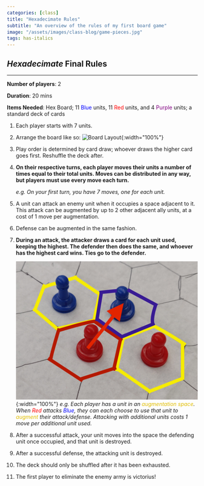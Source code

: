 ```yaml
---
categories: [class]
title: "Hexadecimate Rules"
subtitle: "An overview of the rules of my first board game"
image: "/assets/images/class-blog/game-pieces.jpg"
tags: has-italics
---
```

## *Hexadecimate* Final Rules 

***
<!-- e -->

**Number of players**: 2

**Duration**: 20 mins

**Items Needed**: Hex Board; 11 <span style="color:blue;">Blue</span> units, 11 <span style="color:red;">Red</span> units, and 4 <span style="color:purple;">Purple</span> units; a standard deck of cards


1. Each player starts with 7 units.  
2. Arrange the board like so: ![Board Layout](/assets/images/class-blog/game-board.jpg){:width="100%"}
3. Play order is determined by card draw; whoever draws the higher card goes first. Reshuffle the deck after.
4. **On their respective turns, each player moves their units a number of times equal to their total units. Moves can be distributed in any way, but players must use every move each turn.**

    *e.g. On your first turn, you have 7 moves, one for each unit.*

5. A unit can attack an enemy unit when it occupies a space adjacent to it. This attack can be augmented by up to 2 other adjacent ally units, at a cost of 1 move per augmentation. 
6. Defense can be augmented in the same fashion.
7. **During an attack, the attacker draws a card for each unit used, keeping the highest. The defender then does the same, and whoever has the highest card wins. Ties go to the defender.**

    ![Game Pieces](/assets/images/class-blog/game-pieces.jpg){:width="100%"}
*e.g. Each player has a unit in an <span style="color:#e0bd02;">augmentation space</span>. When <span style="color:red;">Red</span> attacks <span style="color:blue;">Blue</span>, they can each choose to use that unit to <span style="color:#e0bd02;">augment</span> their attack/defense. Attacking with additional units costs 1 move per additional unit used.*

8. After a successful attack, your unit moves into the space the defending unit once occupied, and that unit is destroyed.
9. After a successful defense, the attacking unit is destroyed. 
10. The deck should only be shuffled after it  has been exhausted. 
11. The first player to eliminate the enemy army is victorius!